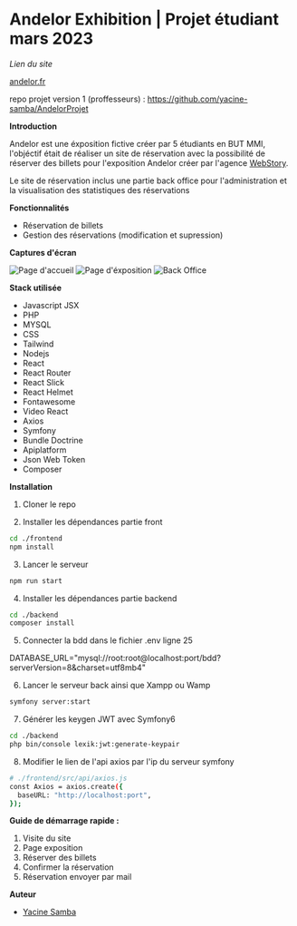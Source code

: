 # Andelor Exhibition | Projet étudiant mars 2023

*Lien du site*

[andelor.fr](https://andelor.fr/)

repo projet version 1 (proffesseurs) : https://github.com/yacine-samba/AndelorProjet

**Introduction**

Andelor est une éxposition fictive créer par 5 étudiants en BUT MMI, l'objéctif était de réaliser un site de réservation avec la possibilité de réserver des billets pour l'exposition Andelor créer par l'agence [WebStory](https://www.webstory-agency.chambaudry.butmmi.o2switch.site/).

Le site de réservation inclus une partie back office pour l'administration et la visualisation des statistiques des réservations

**Fonctionnalités**

- Réservation de billets
- Gestion des réservations (modification et supression)

**Captures d'écran**

![Page d'accueil](https://andelor.samba.butmmi.o2switch.site/home.png)
![Page d'éxposition](https://andelor.samba.butmmi.o2switch.site/mobile.gif) 
![Back Office](https://andelor.samba.butmmi.o2switch.site/backoffice.png) 

**Stack utilisée**

- Javascript JSX
- PHP
- MYSQL
- CSS
- Tailwind
- Nodejs
- React
- React Router
- React Slick
- React Helmet
- Fontawesome
- Video React
- Axios
- Symfony
- Bundle Doctrine
- Apiplatform
- Json Web Token
- Composer

**Installation**

1. Cloner le repo

2. Installer les dépendances partie front

```bash
cd ./frontend
npm install
```

3. Lancer le serveur

```bash
npm run start
```

4. Installer les dépendances partie backend

```bash
cd ./backend
composer install
```

5. Connecter la bdd dans le fichier .env ligne 25

DATABASE_URL="mysql://root:root@localhost:port/bdd?serverVersion=8&charset=utf8mb4"

6. Lancer le serveur back ainsi que Xampp ou Wamp

```bash
symfony server:start
```

<!-- generer les cles jwt et conncter dans le fichier api/axios dans ./frontend  -->

7. Générer les keygen JWT avec Symfony6

```bash
cd ./backend
php bin/console lexik:jwt:generate-keypair
```

8. Modifier le lien de l'api axios par l'ip du serveur symfony

```bash
# ./frontend/src/api/axios.js
const Axios = axios.create({
  baseURL: "http://localhost:port",
});
```

**Guide de démarrage rapide :**

1. Visite du site
2. Page exposition
3. Réserver des billets
4. Confirmer la réservation
5. Réservation envoyer par mail

**Auteur**

- [Yacine Samba](https://www.linkedin.com/in/yacine-samba/)

